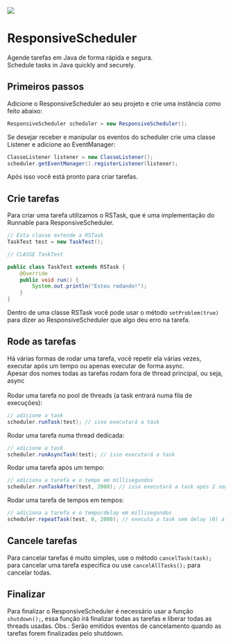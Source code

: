 [![](https://jitpack.io/v/SrBalbucio/ResponsiveScheduler.svg)](https://jitpack.io/#SrBalbucio/ResponsiveScheduler)
# ResponsiveScheduler
Agende tarefas em Java de forma rápida e segura.<br>Schedule tasks in Java quickly and securely.

## Primeiros passos
Adicione o ResponsiveScheduler ao seu projeto e crie uma instância como feito abaixo:
```java
ResponsiveScheduler scheduler = new ResponsiveScheduler();
```
Se desejar receber e manipular os eventos do scheduler crie uma classe Listener e adicione ao EventManager:
```java
ClasseListener listener = new ClasseListener();
scheduler.getEventManager().registerListener(listener);
```
Após isso você está pronto para criar tarefas.

## Crie tarefas
Para criar uma tarefa utilizamos o RSTask, que é uma implementação do Runnable para ResponsiveScheduler.
```java
// Esta classe extende a RSTask
TaskTest test = new TaskTest();

// CLASSE TaskTest

public class TaskTest extends RSTask {
    @Override
    public void run() {
        System.out.println("Estou rodando!");
    }
}
```
Dentro de uma classe RSTask você pode usar o método ``setProblem(true)`` para dizer ao ResponsiveScheduler que algo deu erro na tarefa.

## Rode as tarefas
Há várias formas de rodar uma tarefa, você repetir ela várias vezes, executar após um tempo ou apenas executar de forma async.<br>Apesar dos nomes todas as tarefas rodam fora de thread principal, ou seja, async
<br><br>
Rodar uma tarefa no pool de threads (a task entrará numa fila de execuções): 
```java
// adicione a task
scheduler.runTask(test); // isso executará a task
```
Rodar uma tarefa numa thread dedicada:
```java
// adicione a task
scheduler.runAsyncTask(test); // isso executará a task
```
Rodar uma tarefa após um tempo:
```java
// adiciona a tarefa e o tempo em millisegundos
scheduler.runTaskAfter(test, 2000); // isso executará a task após 2 segundos
```
Rodar uma tarefa de tempos em tempos:
```java
// adiciona a tarefa e o tempo/delay em millisegundos
scheduler.repeatTask(test, 0, 2000); // executa a task sem delay (0) a cada 2 segundos
```
## Cancele tarefas
Para cancelar tarefas é muito simples, use o método ``cancelTask(task);`` para cancelar uma tarefa especifica ou use ``cancelAllTasks();`` para cancelar todas.
## Finalizar
Para finalizar o ResponsiveScheduler é necessário usar a função ``shutdown();``, essa função irá finalizar todas as tarefas e liberar todas as threads usadas. Obs.: Serão emitidos eventos de cancelamento quando as tarefas forem finalizadas pelo shutdown.
